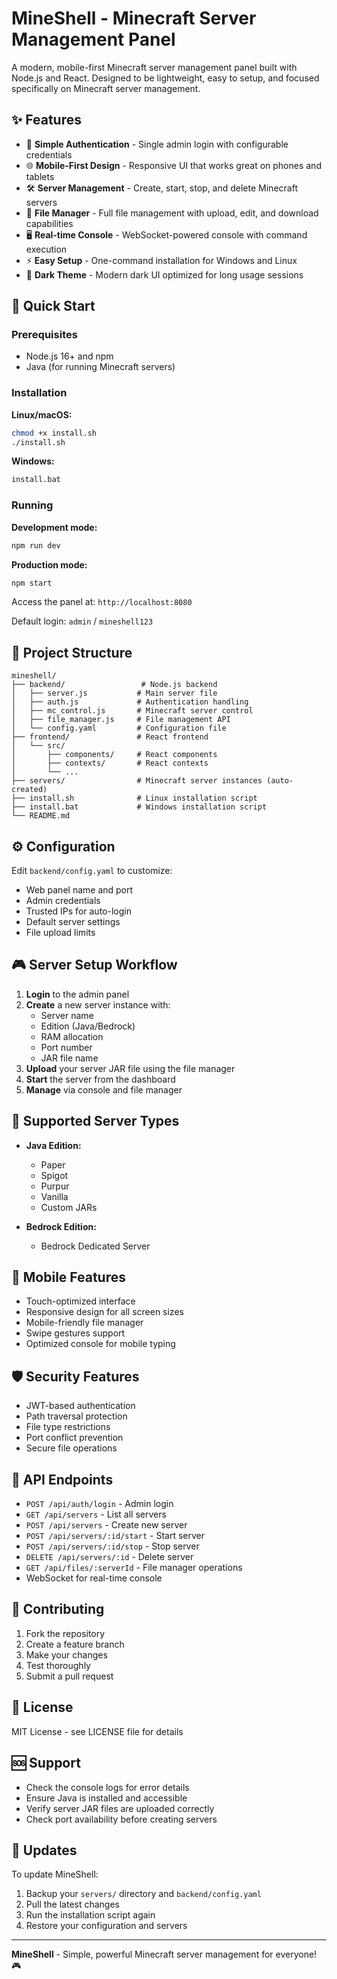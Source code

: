 # MineShell - Minecraft Server Management Panel

A modern, mobile-first Minecraft server management panel built with Node.js and React. Designed to be lightweight, easy to setup, and focused specifically on Minecraft server management.

## ✨ Features

- 🔐 **Simple Authentication** - Single admin login with configurable credentials
- 🌐 **Mobile-First Design** - Responsive UI that works great on phones and tablets
- 🛠 **Server Management** - Create, start, stop, and delete Minecraft servers
- 📂 **File Manager** - Full file management with upload, edit, and download capabilities
- 🖥 **Real-time Console** - WebSocket-powered console with command execution
- ⚡ **Easy Setup** - One-command installation for Windows and Linux
- 🎨 **Dark Theme** - Modern dark UI optimized for long usage sessions

## 🚀 Quick Start

### Prerequisites

- Node.js 16+ and npm
- Java (for running Minecraft servers)

### Installation

**Linux/macOS:**
```bash
chmod +x install.sh
./install.sh
```

**Windows:**
```cmd
install.bat
```

### Running

**Development mode:**
```bash
npm run dev
```

**Production mode:**
```bash
npm start
```

Access the panel at: `http://localhost:8080`

Default login: `admin` / `mineshell123`

## 📁 Project Structure

```
mineshell/
├── backend/                 # Node.js backend
│   ├── server.js           # Main server file
│   ├── auth.js             # Authentication handling
│   ├── mc_control.js       # Minecraft server control
│   ├── file_manager.js     # File management API
│   └── config.yaml         # Configuration file
├── frontend/               # React frontend
│   └── src/
│       ├── components/     # React components
│       ├── contexts/       # React contexts
│       └── ...
├── servers/                # Minecraft server instances (auto-created)
├── install.sh              # Linux installation script
├── install.bat             # Windows installation script
└── README.md
```

## ⚙️ Configuration

Edit `backend/config.yaml` to customize:

- Web panel name and port
- Admin credentials
- Trusted IPs for auto-login
- Default server settings
- File upload limits

## 🎮 Server Setup Workflow

1. **Login** to the admin panel
2. **Create** a new server instance with:
   - Server name
   - Edition (Java/Bedrock)
   - RAM allocation
   - Port number
   - JAR file name
3. **Upload** your server JAR file using the file manager
4. **Start** the server from the dashboard
5. **Manage** via console and file manager

## 🔧 Supported Server Types

- **Java Edition:**
  - Paper
  - Spigot
  - Purpur
  - Vanilla
  - Custom JARs

- **Bedrock Edition:**
  - Bedrock Dedicated Server

## 📱 Mobile Features

- Touch-optimized interface
- Responsive design for all screen sizes
- Mobile-friendly file manager
- Swipe gestures support
- Optimized console for mobile typing

## 🛡️ Security Features

- JWT-based authentication
- Path traversal protection
- File type restrictions
- Port conflict prevention
- Secure file operations

## 🔌 API Endpoints

- `POST /api/auth/login` - Admin login
- `GET /api/servers` - List all servers
- `POST /api/servers` - Create new server
- `POST /api/servers/:id/start` - Start server
- `POST /api/servers/:id/stop` - Stop server
- `DELETE /api/servers/:id` - Delete server
- `GET /api/files/:serverId` - File manager operations
- WebSocket for real-time console

## 🤝 Contributing

1. Fork the repository
2. Create a feature branch
3. Make your changes
4. Test thoroughly
5. Submit a pull request

## 📄 License

MIT License - see LICENSE file for details

## 🆘 Support

- Check the console logs for error details
- Ensure Java is installed and accessible
- Verify server JAR files are uploaded correctly
- Check port availability before creating servers

## 🔄 Updates

To update MineShell:

1. Backup your `servers/` directory and `backend/config.yaml`
2. Pull the latest changes
3. Run the installation script again
4. Restore your configuration and servers

---

**MineShell** - Simple, powerful Minecraft server management for everyone! 🎮